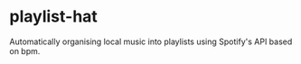 # playlist-hat

Automatically organising local music into playlists using Spotify's API based on bpm. 
